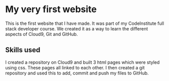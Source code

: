 # My very first website

This is the first website that I have made. It was part of my CodeInstitute full stack developer course. We created it as a way to learn the different aspects of Cloud9, Git and GitHub.

## Skills used

I created a repository on Cloud9 and built 3 html pages which were styled using css. These pages all linked to each other. I then created a git repository and used this to add, commit and push my files to GitHub. 


